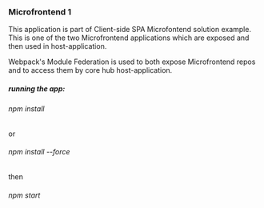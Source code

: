 ### Microfrontend 1
This application is part of Client-side SPA Microfontend solution example.
This is one of the two Microfrontend applications which are exposed and then used in host-application.

Webpack's Module Federation is used to both expose Microfrontend repos and to access them by core hub host-application.

##### running the app:
###### npm install 
  or
######  npm install --force
  then
######  npm start
  

